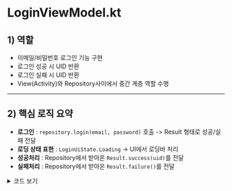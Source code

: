 # LoginViewModel.kt

## 1) 역할
- 이메일/비밀번호 로그인 기능 구현
- 로그인 성공 시 UID 반환
- 로그인 실패 시 UID 반환
- View(Activity)와 Repository사이에서 중간 계층 역할 수행

---

## 2) 핵심 로직 요약
- **로그인** : `repository.login(email, password)` 호출 -> Result 형태로 성공/실패 전달
- **로딩 상태 표현** : `LoginUiState.Loading` -> UI에서 로딩바 처리
- **성공처리** : Repository에서 받아온 `Result.success(uid)`를 전달
- **실패처리** : Repository에서 받아온 `Result.failure()`를 전달
  
<details>
<summary> 코드 보기 </summary>

```kotlin
package com.example.refac_driverapp.viewmodel

import androidx.lifecycle.ViewModel
import androidx.lifecycle.viewModelScope
import com.example.refac_driverapp.data.repository.UserRepository
import kotlinx.coroutines.flow.MutableStateFlow
import kotlinx.coroutines.flow.StateFlow
import kotlinx.coroutines.launch

class LoginViewModel(private val repository: UserRepository) : ViewModel() {

    private val _loginState = MutableStateFlow<LoginUiState>(LoginUiState.Idle)
    val loginState: StateFlow<LoginUiState> get() = _loginState

    fun login(email: String, password: String) {
        _loginState.value = LoginUiState.Loading

        viewModelScope.launch {
            val result = repository.login(email, password)
            _loginState.value = if (result.isSuccess) {
                LoginUiState.Success
            } else {
                LoginUiState.Error(result.exceptionOrNull()?.message ?: "알 수 없는 오류")
            }
        }
    }

    sealed class LoginUiState {
        object Idle : LoginUiState()
        object Loading : LoginUiState()
        object Success : LoginUiState()
        data class Error(val message: String) : LoginUiState()
    }
}
```
</details>